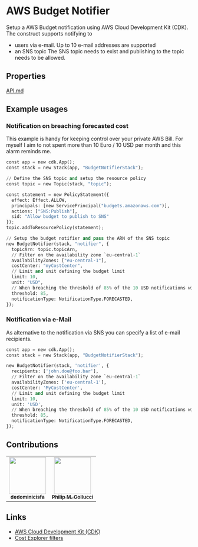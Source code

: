 # AWS Budget Notifier

Setup a AWS Budget notification using AWS Cloud Development Kit (CDK).
The construct supports notifying to

* users via e-mail. Up to 10 e-mail addresses are supported
* an SNS topic
  The SNS topic needs to exist and publishing to the topic needs to be allowed.

## Properties

[API.md](API.md)

## Example usages

### Notification on breaching forecasted cost

This example is handy for keeping control over your private AWS Bill.
For myself I aim to not spent more than 10 Euro / 10 USD per month and this alarm
reminds me.

```python
const app = new cdk.App();
const stack = new Stack(app, "BudgetNotifierStack");

// Define the SNS topic and setup the resource policy
const topic = new Topic(stack, "topic");

const statement = new PolicyStatement({
  effect: Effect.ALLOW,
  principals: [new ServicePrincipal("budgets.amazonaws.com")],
  actions: ["SNS:Publish"],
  sid: "Allow budget to publish to SNS"
});
topic.addToResourcePolicy(statement);

// Setup the budget notifier and pass the ARN of the SNS topic
new BudgetNotifier(stack, "notifier", {
  topicArn: topic.topicArn,
  // Filter on the availability zone `eu-central-1`
  availabilityZones: ["eu-central-1"],
  costCenter: "myCostCenter",
  // Limit and unit defining the budget limit
  limit: 10,
  unit: "USD",
  // When breaching the threshold of 85% of the 10 USD notifications will be send out.
  threshold: 85,
  notificationType: NotificationType.FORECASTED,
});
```

### Notification via e-Mail

As alternative to the notification via SNS you can specify a list of e-mail
recipients.

```python
const app = new cdk.App();
const stack = new Stack(app, "BudgetNotifierStack");

new BudgetNotifier(stack, 'notifier', {
  recipients: ['john.doe@foo.bar'],
  // Filter on the availability zone `eu-central-1`
  availabilityZones: ['eu-central-1'],
  costCenter: 'MyCostCenter',
  // Limit and unit defining the budget limit
  limit: 10,
  unit: 'USD',
  // When breaching the threshold of 85% of the 10 USD notifications will be send out.
  threshold: 85,
  notificationType: NotificationType.FORECASTED,
});
```

## Contributions

<!-- ALL-CONTRIBUTORS-LIST:START - Do not remove or modify this section --><!-- prettier-ignore-start --><!-- markdownlint-disable --><table>
  <tr>
    <td align="center"><a href="https://github.com/dedominicisfa"><img src="https://avatars.githubusercontent.com/u/23100791?v=4" width="100px;" alt=""/><br /><sub><b>dedominicisfa</b></sub></a></td>
    <td align="center"><a href="http://p6m7g8.github.io"><img src="https://avatars.githubusercontent.com/u/34295?v=4" width="100px;" alt=""/><br /><sub><b>Philip M. Gollucci</b></sub></a></td>
  </tr>
</table><!-- markdownlint-restore --><!-- prettier-ignore-end --><!-- ALL-CONTRIBUTORS-LIST:END -->

## Links

* [AWS Cloud Development Kit (CDK)](https://github.com/aws/aws-cdk)
* [Cost Explorer filters](https://docs.aws.amazon.com/awsaccountbilling/latest/aboutv2/ce-filtering.html)
